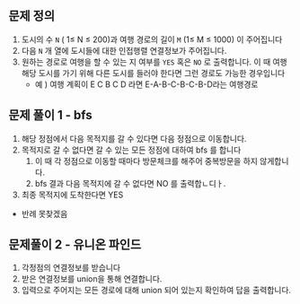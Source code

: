 ## 문제 정의

1. 도시의 수 `N` ( 1≤ N ≤ 200)과 여행 경로의 길이 `M` (1≤ M ≤ 1000) 이 주어집니다
2. 다음 `N` 개 열에 도시들에 대한 인접행렬 연결정보가 주어집니다.
3. 원하는 경로로 여행을 할 수 있는 지 여부를 `YES` 혹은 `NO` 로 출력합니다. 이 때 여행 해당 도시를 가기 위해 다른 도시를 들러야 한다면 그런 경로도 가능한 경우입니다
    - 예 ) 여행 계획이 E C B C D 라면 E-A-B-C-B-C-B-D라는 여행경로

## 문제 풀이 1 - bfs

1. 해당 정점에서 다음 목적지를 갈 수 있다면 다음 정점으로 이동합니다.
2. 목적지로 갈 수 없다면 갈 수 있는 모든 정점에 대하여 bfs 를 합니다
    1. 이 때 각 정점으로 이동할 때마다 방문체크를 해주어 중복방문을 하지 않게합니다.
    2. bfs 결과 다음 목적지에 갈 수 없다면 NO 를 출력합ㄴ디ㅏ.
3. 최종 목적지에 도착한다면 YES
- 반례 못찾겠음

## 문제풀이 2 - 유니온 파인드

1. 각정점의 연결정보를 받습니다
2. 받은 연결정보를 union을 통해 연결합니다.
3. 입력으로 주어지는 모든 경로에 대해 union 되어 있는지 확인하여 답을 출력합니다.